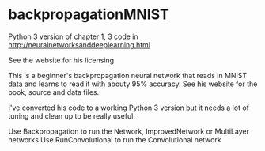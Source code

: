 # backpropagationMNIST
Python 3 version of chapter 1, 3 code in http://neuralnetworksanddeeplearning.html

See the website for his licensing

This is a beginner's backpropagation neural network that reads in MNIST data and learns to read it with abouty 95% accuracy. See his website for the book, source and data files.

I've converted his code to a working Python 3 version but it needs a lot of tuning and clean up to be really useful.


Use Backpropagation to run the Network, ImprovedNetwork or MultiLayer networks
Use RunConvolutional to run the Convolutional network